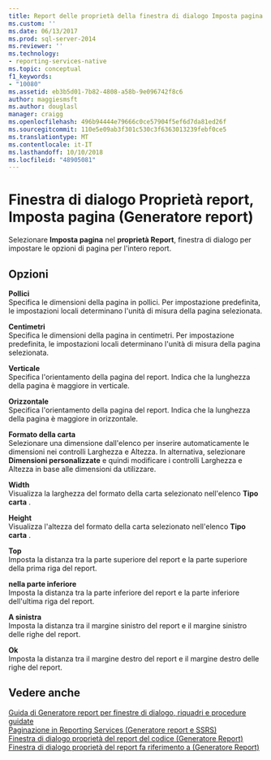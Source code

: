 ```yaml
---
title: Report delle proprietà della finestra di dialogo Imposta pagina (Generatore Report) | Microsoft Docs
ms.custom: ''
ms.date: 06/13/2017
ms.prod: sql-server-2014
ms.reviewer: ''
ms.technology:
- reporting-services-native
ms.topic: conceptual
f1_keywords:
- "10080"
ms.assetid: eb3b5d01-7b82-4808-a58b-9e096742f8c6
author: maggiesmsft
ms.author: douglasl
manager: craigg
ms.openlocfilehash: 496b94444e79666c0ce57904f5ef6d7da81ed26f
ms.sourcegitcommit: 110e5e09ab3f301c530c3f6363013239febf0ce5
ms.translationtype: MT
ms.contentlocale: it-IT
ms.lasthandoff: 10/10/2018
ms.locfileid: "48905081"
---
```

# <a name="report-properties-dialog-box-page-setup-report-builder"></a>Finestra di dialogo Proprietà report, Imposta pagina (Generatore report)
  Selezionare **Imposta pagina** nel **proprietà Report**, finestra di dialogo per impostare le opzioni di pagina per l'intero report.  
  
## <a name="options"></a>Opzioni  
 **Pollici**  
 Specifica le dimensioni della pagina in pollici. Per impostazione predefinita, le impostazioni locali determinano l'unità di misura della pagina selezionata.  
  
 **Centimetri**  
 Specifica le dimensioni della pagina in centimetri. Per impostazione predefinita, le impostazioni locali determinano l'unità di misura della pagina selezionata.  
  
 **Verticale**  
 Specifica l'orientamento della pagina del report. Indica che la lunghezza della pagina è maggiore in verticale.  
  
 **Orizzontale**  
 Specifica l'orientamento della pagina del report. Indica che la lunghezza della pagina è maggiore in orizzontale.  
  
 **Formato della carta**  
 Selezionare una dimensione dall'elenco per inserire automaticamente le dimensioni nei controlli Larghezza e Altezza. In alternativa, selezionare **Dimensioni personalizzate** e quindi modificare i controlli Larghezza e Altezza in base alle dimensioni da utilizzare.  
  
 **Width**  
 Visualizza la larghezza del formato della carta selezionato nell'elenco **Tipo carta** .  
  
 **Height**  
 Visualizza l'altezza del formato della carta selezionato nell'elenco **Tipo carta** .  
  
 **Top**  
 Imposta la distanza tra la parte superiore del report e la parte superiore della prima riga del report.  
  
 **nella parte inferiore**  
 Imposta la distanza tra la parte inferiore del report e la parte inferiore dell'ultima riga del report.  
  
 **A sinistra**  
 Imposta la distanza tra il margine sinistro del report e il margine sinistro delle righe del report.  
  
 **Ok**  
 Imposta la distanza tra il margine destro del report e il margine destro delle righe del report.  
  
## <a name="see-also"></a>Vedere anche  
 [Guida di Generatore report per finestre di dialogo, riquadri e procedure guidate](../../2014/reporting-services/report-builder-help-for-dialog-boxes-panes-and-wizards.md)   
 [Paginazione in Reporting Services &#40;Generatore report e SSRS&#41;](report-design/pagination-in-reporting-services-report-builder-and-ssrs.md)   
 [Finestra di dialogo proprietà del report del codice &#40;Generatore Report&#41;](../../2014/reporting-services/report-properties-dialog-box-code-report-builder.md)   
 [Finestra di dialogo proprietà del report fa riferimento a &#40;Generatore Report&#41;](../../2014/reporting-services/report-properties-dialog-box-references-report-builder.md)  
  
  
